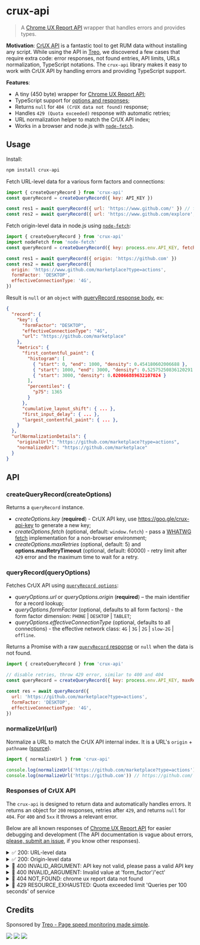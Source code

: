 # crux-api

> A [Chrome UX Report API](https://developers.google.com/web/tools/chrome-user-experience-report/api/reference) wrapper that handles errors and provides types.

**Motivation**: [CrUX API](https://web.dev/chrome-ux-report-api/) is a fantastic tool to get RUM data without installing any script.
While using the API in [Treo](https://treo.sh/), we discovered a few cases that require extra code: error responses, not found entries, API limits, URLs normalization, TypeScript notations. The `crux-api` library makes it easy to work with CrUX API by handling errors and providing TypeScript support.

**Features**:

- A tiny (450 byte) wrapper for [Chrome UX Report API](https://developers.google.com/web/tools/chrome-user-experience-report/api/reference);
- TypeScript support for [options and responses](https://developers.google.com/web/tools/chrome-user-experience-report/api/reference/rest/v1/records/queryRecord);
- Returns `null` for `404 (CrUX data not found)` response;
- Handles `429 (Quota exceeded)` response with automatic retries;
- URL normalization helper to match the CrUX API index;
- Works in a browser and node.js with [`node-fetch`](https://www.npmjs.com/package/node-fetch).

## Usage

Install:

```bash
npm install crux-api
```

Fetch URL-level data for a various form factors and connections:

```js
import { createQueryRecord } from 'crux-api'
const queryRecord = createQueryRecord({ key: API_KEY })

const res1 = await queryRecord({ url: 'https://www.github.com/' }) // fetch all dimensions
const res2 = await queryRecord({ url: 'https://www.github.com/explore', formFactor: 'DESKTOP' }) // fetch data for desktop devices
```

Fetch origin-level data in node.js using [`node-fetch`](https://www.npmjs.com/package/node-fetch):

```js
import { createQueryRecord } from 'crux-api'
import nodeFetch from 'node-fetch'
const queryRecord = createQueryRecord({ key: process.env.API_KEY, fetch: nodeFetch })

const res1 = await queryRecord({ origin: 'https://github.com' })
const res2 = await queryRecord({
  origin: 'https://www.github.com/marketplace?type=actions',
  formFactor: 'DESKTOP',
  effectiveConnectionType: '4G',
})
```

Result is `null` or an `object` with [queryRecord response body](https://developers.google.com/web/tools/chrome-user-experience-report/api/reference/rest/v1/records/queryRecord#response-body), ex:

```json
{
  "record": {
    "key": {
      "formFactor": "DESKTOP",
      "effectiveConnectionType": "4G",
      "url": "https://github.com/marketplace"
    },
    "metrics": {
      "first_contentful_paint": {
        "histogram": [
          { "start": 0, "end": 1000, "density": 0.454180602006688 },
          { "start": 1000, "end": 3000, "density": 0.52575250836120291 },
          { "start": 3000, "density": 0.020066889632107024 }
        ],
        "percentiles": {
          "p75": 1365
        }
      },
      "cumulative_layout_shift": { ... },
      "first_input_delay": { ... },
      "largest_contentful_paint": { ... },
    }
  },
  "urlNormalizationDetails": {
    "originalUrl": "https://github.com/marketplace?type=actions",
    "normalizedUrl": "https://github.com/marketplace"
  }
}
```

## API

### createQueryRecord(createOptions)

Returns a `queryRecord` instance.

- _createOptions.key_ (**required**) - CrUX API key, use https://goo.gle/crux-api-key to generate a new key;
- _createOptions.fetch_ (optional, default: `window.fetch`) - pass a [WHATWG fetch](https://github.com/whatwg/fetch) implementation for a non-browser environment;
- _createOptions.maxRetries_ (optional, default: 5) and **options.maxRetryTimeout** (optional, default: 60000) - retry limit after `429` error and the maximum time to wait for a retry.

### queryRecord(queryOptions)

Fetches CrUX API using [`queryRecord options`](https://developers.google.com/web/tools/chrome-user-experience-report/api/reference/rest/v1/records/queryRecord):

- _queryOptions.url_ or _queryOptions.origin_ (**required**) – the main identifier for a record lookup;
- _queryOptions.formFactor_ (optional, defaults to all form factors) - the form factor dimension: `PHONE` | `DESKTOP` | `TABLET`;
- _queryOptions.effectiveConnectionType_ (optional, defaults to all connections) - the effective network class: `4G` | `3G` | `2G` | `slow-2G` | `offline`.

Returns a Promise with a raw [`queryRecord` response](https://developers.google.com/web/tools/chrome-user-experience-report/api/reference/rest/v1/records/queryRecord#response-body) or `null` when the data is not found.

```js
import { createQueryRecord } from 'crux-api'

// disable retries, throw 429 error, similar to 400 and 404
const queryRecord = createQueryRecord({ key: process.env.API_KEY, maxRetries: 0 })

const res = await queryRecord({
  url: 'https://github.com/marketplace?type=actions',
  formFactor: 'DESKTOP',
  effectiveConnectionType: '4G',
})
```

### normalizeUrl(url)

Normalize a URL to match the CrUX API internal index.
It is a URL's `origin` + `pathname` ([source](https://github.com/treosh/crux-api/blob/main/src/index.js#L81)).

```js
import { normalizeUrl } from 'crux-api'

console.log(normalizeUrl('https://github.com/marketplace?type=actions')) // https://github.com/marketplace (removes search params)
console.log(normalizeUrl('https://github.com')) // https://github.com/ (adds "/" to the end)
```

### Responses of CrUX API

The `crux-api` is designed to return data and automatically handles errors. It returns an object for `200` responses, retries after `429`, and returns `null` for `404`.
For `400` and `5xx` it throws a relevant error.

Below are all known responses of [Chrome UX Report API](https://developers.google.com/web/tools/chrome-user-experience-report/api/reference) for easier debugging and development (The API documentation is vague about errors, [please, submit an issue](https://github.com/treosh/crux-api/issues), if you know other responses).

<details>
  <summary>✅ 200: URL-level data</summary><br>

```bash
curl -d url='https://github.com/marketplace?type=actions' \
     -d effectiveConnectionType=4G \
     -d formFactor=PHONE \
     'https://chromeuxreport.googleapis.com/v1/records:queryRecord?key=API_KEY'
```

```json
{
  "record": {
    "key": {
      "formFactor": "PHONE",
      "effectiveConnectionType": "4G",
      "url": "https://github.com/marketplace"
    },
    "metrics": {
      "cumulative_layout_shift": {
        "histogram": [
          {
            "start": "0.00",
            "end": "0.10",
            "density": 0.74598930481283388
          },
          {
            "start": "0.10",
            "end": "0.25",
            "density": 0.17112299465240635
          },
          {
            "start": "0.25",
            "density": 0.082887700534759287
          }
        ],
        "percentiles": {
          "p75": "0.11"
        }
      },
      "first_contentful_paint": {
        "histogram": [
          {
            "start": 0,
            "end": 1000,
            "density": 0.454180602006688
          },
          {
            "start": 1000,
            "end": 3000,
            "density": 0.52575250836120291
          },
          {
            "start": 3000,
            "density": 0.020066889632107024
          }
        ],
        "percentiles": {
          "p75": 1365
        }
      },
      "first_input_delay": {
        "histogram": [
          {
            "start": 0,
            "end": 100,
            "density": 0.812922614575508
          },
          {
            "start": 100,
            "end": 300,
            "density": 0.1750563486100678
          },
          {
            "start": 300,
            "density": 0.012021036814425257
          }
        ],
        "percentiles": {
          "p75": 38
        }
      },
      "largest_contentful_paint": {
        "histogram": [
          {
            "start": 0,
            "end": 2500,
            "density": 0.95027247956403227
          },
          {
            "start": 2500,
            "end": 4000,
            "density": 0.039509536784741124
          },
          {
            "start": 4000,
            "density": 0.010217983651226175
          }
        ],
        "percentiles": {
          "p75": 1583
        }
      }
    }
  },
  "urlNormalizationDetails": {
    "originalUrl": "https://github.com/marketplace?type=actions",
    "normalizedUrl": "https://github.com/marketplace"
  }
}
```

</details>

<details>
  <summary>✅ 200: Origin-level data</summary><br>

```bash
curl -d origin='https://github.com' \
     -d formFactor=DESKTOP \
     'https://chromeuxreport.googleapis.com/v1/records:queryRecord?key=API_KEY'
```

```json
{
  "record": {
    "key": {
      "formFactor": "DESKTOP",
      "origin": "https://github.com"
    },
    "metrics": {
      "first_input_delay": {
        "histogram": [
          {
            "start": 0,
            "end": 100,
            "density": 0.99445638646905821
          },
          {
            "start": 100,
            "end": 300,
            "density": 0.004072858920692389
          },
          {
            "start": 300,
            "density": 0.0014707546102500305
          }
        ],
        "percentiles": {
          "p75": 19
        }
      },
      "largest_contentful_paint": {
        "histogram": [
          {
            "start": 0,
            "end": 2500,
            "density": 0.88479181369088589
          },
          {
            "start": 2500,
            "end": 4000,
            "density": 0.0809809456598438
          },
          {
            "start": 4000,
            "density": 0.034227240649258875
          }
        ],
        "percentiles": {
          "p75": 1775
        }
      },
      "cumulative_layout_shift": {
        "histogram": [
          {
            "start": "0.00",
            "end": "0.10",
            "density": 0.869868589370856
          },
          {
            "start": "0.10",
            "end": "0.25",
            "density": 0.076636818234678356
          },
          {
            "start": "0.25",
            "density": 0.053494592394464843
          }
        ],
        "percentiles": {
          "p75": "0.05"
        }
      },
      "first_contentful_paint": {
        "histogram": [
          {
            "start": 0,
            "end": 1000,
            "density": 0.46447119924457247
          },
          {
            "start": 1000,
            "end": 3000,
            "density": 0.48642587346553579
          },
          {
            "start": 3000,
            "density": 0.049102927289896459
          }
        ],
        "percentiles": {
          "p75": 1572
        }
      }
    }
  }
}
```

</details>

<details>
  <summary>🛑 400 INVALID_ARGUMENT: API key not valid, please pass a valid API key</summary><br>

```bash
curl -d origin='https://github.com' \
     'https://chromeuxreport.googleapis.com/v1/records:queryRecord?key=INVALID_KEY'
```

```json
{
  "error": {
    "code": 400,
    "message": "API key not valid. Please pass a valid API key.",
    "status": "INVALID_ARGUMENT",
    "details": [
      {
        "@type": "type.googleapis.com/google.rpc.Help",
        "links": [
          {
            "description": "Google developers console",
            "url": "https://console.developers.google.com"
          }
        ]
      }
    ]
  }
}
```

</details>

<details>
  <summary>🛑 400 INVALID_ARGUMENT: Invalid value at 'form_factor'/'ect'</summary><br>

```bash
curl -d url='https://github.com/' \
     -d formFactor=mobile  \
     'https://chromeuxreport.googleapis.com/v1/records:queryRecord?key=API_KEY'
```

```json
{
  "error": {
    "code": 400,
    "message": "Invalid value at 'form_factor' (type.googleapis.com/google.chrome.uxreport.v1.FormFactor), \"mobile\"",
    "status": "INVALID_ARGUMENT",
    "details": [
      {
        "@type": "type.googleapis.com/google.rpc.BadRequest",
        "fieldViolations": [
          {
            "field": "form_factor",
            "description": "Invalid value at 'form_factor' (type.googleapis.com/google.chrome.uxreport.v1.FormFactor), \"mobile\""
          }
        ]
      }
    ]
  }
}
```

</details>

<details>
  <summary>🛑 404 NOT_FOUND: chrome ux report data not found</summary><br>

```bash
curl -d url='https://github.com/search' \
     'https://chromeuxreport.googleapis.com/v1/records:queryRecord?key=API_KEY'
```

```json
{
  "error": {
    "code": 404,
    "message": "chrome ux report data not found",
    "status": "NOT_FOUND"
  }
}
```

</details>

<details>
  <summary>🛑 429 RESOURCE_EXHAUSTED: Quota exceeded limit 'Queries per 100 seconds' of service</summary><br>

```bash
curl -d url='https://github.com/search' \
     'https://chromeuxreport.googleapis.com/v1/records:queryRecord?key=API_KEY'
```

```json
{
  "code": 429,
  "message": "Quota exceeded for quota group 'default' and limit 'Queries per 100 seconds' of service 'chromeuxreport.googleapis.com' for consumer 'project_number:00000000000000'.",
  "status": "RESOURCE_EXHAUSTED",
  "details": [
    {
      "@type": "type.googleapis.com/google.rpc.Help",
      "links": [
        {
          "description": "Google developer console API key",
          "url": "https://console.developers.google.com/project/00000000000000/apiui/credential"
        }
      ]
    }
  ]
}
```

</details>

## Credits

Sponsored by [Treo - Page speed monitoring made simple](https://treo.sh/).

[![](https://github.com/treosh/crux-api/workflows/CI/badge.svg)](https://github.com/treosh/crux-api/actions?workflow=CI)
[![](https://img.shields.io/npm/v/crux-api.svg)](https://npmjs.org/package/crux-api)
[![](https://img.shields.io/badge/license-MIT-blue.svg)](./LICENSE)
